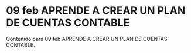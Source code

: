 # 09 feb  APRENDE A CREAR UN PLAN DE CUENTAS CONTABLE

Contenido para 09 feb  APRENDE A CREAR UN PLAN DE CUENTAS CONTABLE.